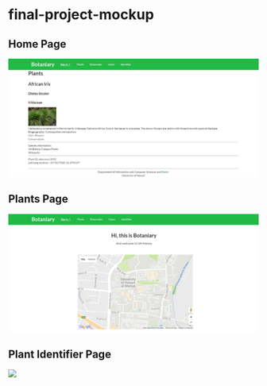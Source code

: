 # final-project-mockup

## Home Page
<img class="ui fluid image" src="/doc/plants_page.png">

## Plants Page
<img class="ui fluid image" src="/doc/home_page.png">

## Plant Identifier Page
<img class="ui fluid image" src="/doc/identifier.png">
